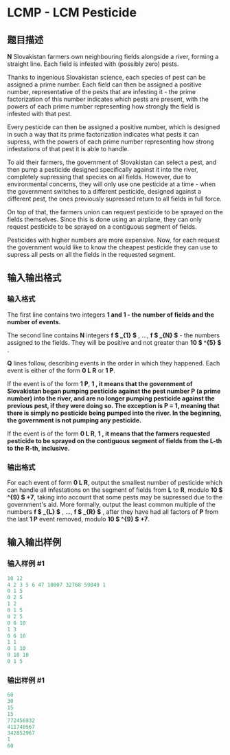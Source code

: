 # LCMP - LCM Pesticide

## 题目描述

**N** Slovakistan farmers own neighbouring fields alongside a river, forming a straight line. Each field is infested with (possibly zero) pests.

Thanks to ingenious Slovakistan science, each species of pest can be assigned a prime number. Each field can then be assigned a positive number, representative of the pests that are infesting it - the prime factorization of this number indicates which pests are present, with the powers of each prime number representing how strongly the field is infested with that pest.

Every pesticide can then be assigned a positive number, which is designed in such a way that its prime factorization indicates what pests it can supress, with the powers of each prime number representing how strong infestations of that pest it is able to handle.

To aid their farmers, the government of Slovakistan can select a pest, and then pump a pesticide designed specifically against it into the river, completely supressing that species on all fields. However, due to environmental concerns, they will only use one pesticide at a time - when the government switches to a different pesticide, designed against a different pest, the ones previously supressed return to all fields in full force.

On top of that, the farmers union can request pesticide to be sprayed on the fields themselves. Since this is done using an airplane, they can only request pesticide to be sprayed on a contiguous segment of fields.

Pesticides with higher numbers are more expensive. Now, for each request the government would like to know the cheapest pesticide they can use to supress all pests on all the fields in the requested segment.

## 输入输出格式

### 输入格式

The first line contains two integers **1 and **1 - the number of fields and the number of events.****

The second line contains **N** integers **f $ _{1} $** , ..., **f $ _{N} $** - the numbers assigned to the fields. They will be positive and not greater than **10 $ ^{5} $** .

**Q** lines follow, describing events in the order in which they happened. Each event is either of the form **0 L R** or **1 P**.

If the event is of the form **1 P**, **1 , it means that the government of Slovakistan began pumping pesticide against the pest number **P** (a prime number) into the river, and are no longer pumping pesticide against the previous pest, if they were doing so. The exception is **P = 1**, meaning that there is simply no pesticide being pumped into the river. In the beginning, the government is not pumping any pesticide.**

If the event is of the form **0 L R**, **1 , it means that the farmers requested pesticide to be sprayed on the contiguous segment of fields from the **L**-th to the **R**-th, inclusive.**

### 输出格式

For each event of form **0 L R**, output the smallest number of pesticide which can handle all infestations on the segment of fields from **L** to **R**, modulo **10 $ ^{9} $ +7**, taking into account that some pests may be supressed due to the government's aid. More formally, output the least common multiple of the numbers **f $ _{L} $** , ..., **f $ _{R} $** , after they have had all factors of **P** from the last **1 P** event removed, modulo **10 $ ^{9} $ +7**.

## 输入输出样例

### 输入样例 #1

```cpp
10 12
4 2 3 5 6 47 10007 32768 59049 1
0 1 5
0 2 5
1 2
0 1 5
0 2 5
0 6 10
1 3
0 6 10
1 1
0 1 10
0 10 10
0 1 5
```


### 输出样例 #1

```cpp
60
30
15
15
772456932
411740567
342852967
1
60
```


